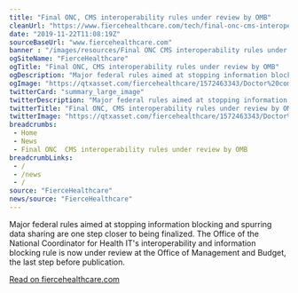 ```yaml
--- 
title: "Final ONC, CMS interoperability rules under review by OMB"
cleanUrl: "https://www.fiercehealthcare.com/tech/final-onc-cms-interoperability-rules-submitted-to-office-management-and-budget-for-review"
date: "2019-11-22T11:08:19Z"
sourceBaseUrl: "www.fiercehealthcare.com"
banner : "/images/resources/Final ONC CMS interoperability rules under review by OMB.png"
ogSiteName: "FierceHealthcare"
ogTitle: "Final ONC, CMS interoperability rules under review by OMB"
ogDescription: "Major federal rules aimed at stopping information blocking and spurring data sharing are one step closer to being finalized. The Office of the National Coordinator for Health IT's interoperability and information blocking rule is now under reviewat the Office of Management and Budget, the last step before publication."
ogImage: "https://qtxasset.com/fiercehealthcare/1572463343/Doctor%20computer%20medical%20records.jpg/Doctor%20computer%20medical%20records.jpg?gFA98piUGR2pOukOc8pFxyUMtQeQYh3e"
twitterCard: "summary_large_image"
twitterDescription: "Major federal rules aimed at stopping information blocking and spurring data sharing are one step closer to being finalized. The Office of the National Coordinator for Health IT's interoperability and information blocking rule is now under reviewat the Office of Management and Budget, the last step before publication."
twitterTitle: "Final ONC, CMS interoperability rules under review by OMB"
twitterImage: "https://qtxasset.com/fiercehealthcare/1572463343/Doctor%20computer%20medical%20records.jpg/Doctor%20computer%20medical%20records.jpg?gFA98piUGR2pOukOc8pFxyUMtQeQYh3e"
breadcrumbs:
 - Home
 - News
 - Final ONC  CMS interoperability rules under review by OMB
breadcrumbLinks:
 - / 
 - /news
 - / 
source: "FierceHealthcare"
news/source: "FierceHealthcare"
---
```

Major federal rules aimed at stopping information blocking and spurring data sharing are one step closer to being finalized. The Office of the National Coordinator for Health IT's interoperability and information blocking rule is now under review at the Office of Management and Budget, the last step before publication.   
  
[Read on fiercehealthcare.com](https://www.fiercehealthcare.com/tech/final-onc-cms-interoperability-rules-submitted-to-office-management-and-budget-for-review)

